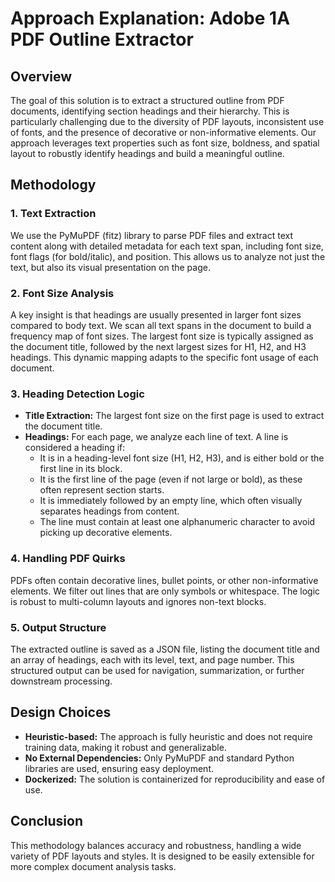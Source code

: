 # Approach Explanation: Adobe 1A PDF Outline Extractor

## Overview
The goal of this solution is to extract a structured outline from PDF documents, identifying section headings and their hierarchy. This is particularly challenging due to the diversity of PDF layouts, inconsistent use of fonts, and the presence of decorative or non-informative elements. Our approach leverages text properties such as font size, boldness, and spatial layout to robustly identify headings and build a meaningful outline.

## Methodology

### 1. Text Extraction
We use the PyMuPDF (fitz) library to parse PDF files and extract text content along with detailed metadata for each text span, including font size, font flags (for bold/italic), and position. This allows us to analyze not just the text, but also its visual presentation on the page.

### 2. Font Size Analysis
A key insight is that headings are usually presented in larger font sizes compared to body text. We scan all text spans in the document to build a frequency map of font sizes. The largest font size is typically assigned as the document title, followed by the next largest sizes for H1, H2, and H3 headings. This dynamic mapping adapts to the specific font usage of each document.

### 3. Heading Detection Logic
- **Title Extraction:** The largest font size on the first page is used to extract the document title.
- **Headings:** For each page, we analyze each line of text. A line is considered a heading if:
  - It is in a heading-level font size (H1, H2, H3), and is either bold or the first line in its block.
  - It is the first line of the page (even if not large or bold), as these often represent section starts.
  - It is immediately followed by an empty line, which often visually separates headings from content.
  - The line must contain at least one alphanumeric character to avoid picking up decorative elements.

### 4. Handling PDF Quirks
PDFs often contain decorative lines, bullet points, or other non-informative elements. We filter out lines that are only symbols or whitespace. The logic is robust to multi-column layouts and ignores non-text blocks.

### 5. Output Structure
The extracted outline is saved as a JSON file, listing the document title and an array of headings, each with its level, text, and page number. This structured output can be used for navigation, summarization, or further downstream processing.

## Design Choices
- **Heuristic-based:** The approach is fully heuristic and does not require training data, making it robust and generalizable.
- **No External Dependencies:** Only PyMuPDF and standard Python libraries are used, ensuring easy deployment.
- **Dockerized:** The solution is containerized for reproducibility and ease of use.

## Conclusion
This methodology balances accuracy and robustness, handling a wide variety of PDF layouts and styles. It is designed to be easily extensible for more complex document analysis tasks. 